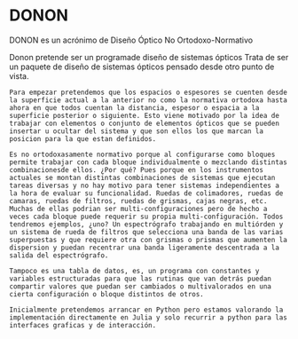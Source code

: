 # DONON
DONON es un acrónimo de Diseño Óptico No Ortodoxo-Normativo

Donon pretende ser un programade diseño de sistemas ópticos
    Trata de ser un paquete de diseño de sistemas ópticos pensado desde otro punto de vista.

    Para empezar pretendemos que los espacios o espesores se cuenten desde la superficie actual a la anterior no como la normativa ortodoxa hasta ahora en que todos cuentan la distancia, espesor o espacia a la superficie posterior o siguiente. Esto viene motivado por la idea de trabajar con elementos o conjunto de elementos ópticos que se pueden insertar u ocultar del sistema y que son ellos los que marcan la posicion para la que estan definidos.

    Es no ortodoxasamente normativo porque al configurarse como bloques permite trabajar con cada bloque individualmente o mezclando distintas combinacionesde ellos. ¿Por qué? Pues porque en los instrumentos actuales se montan distintas combinaciones de sistemas que ejecutan tareas diversas y no hay motivo para tener sistemas independientes a la hora de evaluar su funcionalidad. Ruedas de colimadores, ruedas de camaras, ruedas de filtros, ruedas de grismas, cajas negras, etc. Muchas de ellas podrian ser multi-configuraciones pero de hecho a veces cada bloque puede requerir su propia multi-configuración. Todos tendremos ejemplos, ¿uno? Un espectrógrafo trabajando en multiórden y un sistema de rueda de filtros que selecciona una banda de las varias superpuestas y que requiere otra con grismas o prismas que aumenten la dispersion y puedan recentrar una banda ligeramente descentrada a la salida del espectrógrafo.

    Tampoco es una tabla de datos, es, un programa con constantes y variables estructuradas para que las rutinas que van detrás puedan compartir valores que puedan ser cambiados o multivalorados en una cierta configuración o bloque distintos de otros.

    Inicialmente pretendemos arrancar en Python pero estamos valorando la implementación directamente en Julia y solo recurrir a python para las interfaces graficas y de interacción.

    
